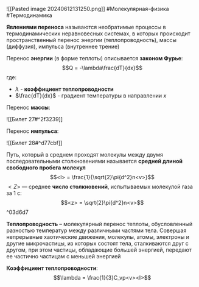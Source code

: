 ![[Pasted image 20240612131250.png]]
#Молекулярная-физика #Термодинамика 

**Явлениями переноса** называются необратимые процессы в термодинамических неравновесных системах, в которых происходит пространственный перенос энергии (теплопроводность), массы (диффузия), импульса (внутреннее трение)

Перенос **энергии** (в форме теплоты) описывается **законом Фурье**: $$Q = -\lambda\frac{dT}{dx}$$где: 
- $\lambda$ - **коэффициент теплопроводности**
- $\frac{dT}{dx}$ - градиент температуры в направлении $x$

Перенос **массы**: 

![[Билет 27#^2f3239]]

Перенос **импульса**:

![[Билет 28#^d77cbf]]

Путь, который в среднем проходят молекулы между двумя последовательными столкновениями называется **средней длиной свободного пробега молекул**$$<l> = \frac{1}{\sqrt{2}\pi{d^2}n<v>}$$$<Z>$ — среднее **число столкновений**, испытываемых молекулой газа за 1 с:
$$<z> = \sqrt{2}\pi{d^2}n<v>$$ ^03d6d7

**Теплопроводность** – молекулярный перенос теплоты, обусловленный разностью температур между различными частями тела. Совершая непрерывные хаотические движения, молекулы, атомы, электроны и другие микрочастицы, из которых состоят тела, сталкиваются друг с другом, при этом частицы, обладающие большей энергией, передают ее частично частицам с меньшей энергией

**Коэффициент теплопроводности**: $$\lambda = \frac{1}{3}C_vp<v><I>$$

